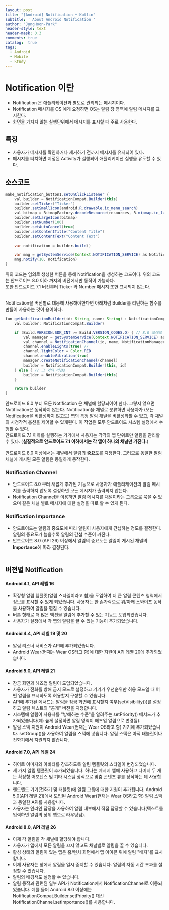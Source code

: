 ```yaml
---
layout: post
title: "[Android] Notification + Kotlin"
subtitle: ' About Android Notification '
author: "JungHoon-Park"
header-style: text
header-mask: 0.3
comments: true
catalog:  true
tags:
  - Android
  - Mobile
  - Study
---
```


# Notification 이란
- Notification 은 애플리케이션과 별도로 관리되는 메시지이다.
- Notification 메시지를 OS 에게 요청하면 OS는 알림 창 영역에 알림 메시지를 표시한다.
- 화면을 가지지 않는 실행단위에서 메시지를 표시할 때 주로 사용한다.

## 특징
- 사용자가 메시지를 확인하거나 제거하기 전까지 메시지를 유지되어 있다.
- 메시지를 터치하면 지정된 Activity가 실행되어 애플리케이션 실행을 유도할 수 있다.

## 소스코드
~~~java
make_notification_button1.setOnClickListener {
    val builder = NotificationCompat.Builder(this)           
    builder.setTicker("Ticker")
    builder.setSmallIcon(android.R.drawable.ic_menu_search)
    val bitmap = BitmapFactory.decodeResource(resources, R.mipmap.ic_launcher)
    builder.setLargeIcon(bitmap)
    builder.setNumber(100)
    builder.setAutoCancel(true)
    builder.setContentTitle("Content Title")
    builder.setContentText("Content Text")

    var notification = builder.build()

    var mng = getSystemService(Context.NOTIFICATION_SERVICE) as NotificationManager
    mng.notify(10, notification)
}
~~~
위의 코드는 임의로 생성한 버튼을 통해 Notification을 생성하는 코드이다. 위의 코드는 안드로이드 8.0 이하 까지의 버전에서만 동작이 가능하다.<br/>
또한 안드로이드 7.1 버전부터 Ticker 와 Number 메시지 또한 표시되지 않는다.<br/><br/>

Notification을 버전별로 대응해 사용해야한다면 아래처럼 Builder를 리턴하는 함수를 만들어 사용하는 것이 용이하다.<br/>
~~~java
fun getNotificationBuilder(id: String, name: String) : NotificationCompat.Builder {
    val builder: NotificationCompat.Builder?

    if (Build.VERSION.SDK_INT >= Build.VERSION_CODES.O) { // 8.0 오레오 버전
        val manager = getSystemService(Context.NOTIFICATION_SERVICE) as NotificationManager
        val channel = NotificationChannel(id, name, NotificationManager.IMPORTANCE_DEFAULT)// 중요도에 따라 메시지가 보이는 순서가 달라진다.
        channel.enableLights(true) //
        channel.lightColor = Color.RED
        channel.enableVibration(true)
        manager.createNotificationChannel(channel)
        builder = NotificationCompat.Builder(this, id)
    } else { // 그 외의 버전s
        builder = NotificationCompat.Builder(this)
    }

    return builder
}
~~~
안드로이드 8.0 부터 모든 Notification 은 채널에 할당되어야 한다. 그렇지 않으면 Notification은 동작하지 않는다. Notification을 채널로 분류하면 사용자가 (모든 Notification을 비활성하지 않고도) 앱의 특정 알림 채널을 비활성화할 수 있고, 각 채널의 시청각적 옵션을 제어할 수 있게된다. 이 작업은 모두 안드로이드 시스템 설정에서 수행할 수 있다.<br/>
안드로이드 7.1 이하를 실행하는 기기에서 사용자는 각각의 앱 단위로만 알림을 관리할 수 있다. (**실질적으로 안드로이드 7.1 이하에서는 각 앱이 하나의 채널만 가진다.**)<br/><br/>
안드로이드 8.0 이상에서는 채널에서 알림의 **중요도**를 지정한다. 그러므로 동일한 알림 채널에 게시된 모든 알림은 동일하게 동작한다.
<br/>
### Notification Channel
- 안드로이드 8.0 부터 새롭게 추가된 기능으로 사용자가 애플리케이션의 알림 메시지를 출력하지 않도록 설정하면 모든 메시지가 출력되지 않는다.
- Notification Channel을 이용하면 알림 메시지를 채널이라는 그룹으로 묶을 수 있으며 같은 채널 별로 메시지에 대한 설정을 따로 할 수 있게 된다.<br/>
### Notification Importance
- 안드로이드는 알림의 중요도에 따라 알림이 사용자에게 간섭하는 정도를 결정한다. 알림의 중요도가 높을수록 알림의 간섭 수준이 커진다.
- 안드로이드 8.0 (API 26) 이상에서 알림의 중요도는 알림이 게시된 채널의 **Importance**에 따라 결정된다.<br/><br/>

## 버전별 Notification
#### Android 4.1, API 레벨 16
- 확장형 알림 템플릿(알림 스타일이라고 함)을 도입하여 더 큰 알림 콘텐츠 영역에서 정보를 표시할 수 있게 되었습니다. 사용자는 한 손가락으로 위/아래 스와이프 동작을 사용하여 알림을 펼칠 수 있습니다.
- 버튼 형태로 더 많은 액션을 알림에 추가할 수 있는 기능도 도입되었습니다.
- 사용자가 설정에서 각 앱의 알림을 끌 수 있는 기능이 추가되었습니다.

#### Android 4.4, API 레벨 19 및 20
- 알림 리스너 서비스가 API에 추가되었습니다.
- Android Wear(현재는 Wear OS라고 함)에 대한 지원이 API 레벨 20에 추가되었습니다.

#### Android 5.0, API 레벨 21
- 잠금 화면과 헤즈업 알림이 도입되었습니다.
- 사용자가 전화를 방해 금지 모드로 설정하고 기기가 우선순위만 허용 모드일 때 어떤 알림을 표시하도록 허용할지 구성할 수 있습니다.
- API에 추가된 메서드는 알림을 잠금 화면에 표시할지 여부(setVisibility())를 설정하고 알림 텍스트의 "공개" 버전을 지정합니다.
- 시스템에 알림이 사용자를 "방해하는 수준"을 알려주는 setPriority() 메서드가 추가되었습니다(예: 높게 설정하면 알림 영역이 헤즈업 알림으로 변경됨).
- 알림 스택 지원이 Android Wear(현재는 Wear OS라고 함) 기기에 추가되었습니다. setGroup()을 사용하여 알림을 스택에 넣습니다. 알림 스택은 아직 태블릿이나 전화기에서 지원되지 않습니다. 

#### Android 7.0, API 레벨 24
- 히어로 이미지와 아바타를 강조하도록 알림 템플릿의 스타일이 변경되었습니다.
- 세 가지 알림 템플릿이 추가되었습니다. 하나는 메시지 앱에 사용하고 나머지 두 개는 확장형 어포던스 및 기타 시스템 장식으로 맞춤 콘텐츠 뷰를 장식하는 데 사용합니다.
- 핸드헬드 기기(전화기 및 태블릿)에 알림 그룹에 대한 지원이 추가됩니다. Android 5.0(API 레벨 21)에서 도입된 Android Wear(현재는 Wear OS라고 함) 알림 스택과 동일한 API를 사용합니다.
- 사용자는 인라인 답장을 사용하여 알림 내부에서 직접 답장할 수 있습니다(텍스트를 입력하면 알림의 상위 앱으로 라우팅됨).

#### Android 8.0, API 레벨 26
- 이제 각 알림을 각 채널에 할당해야 합니다.
- 사용자가 앱에서 모든 알림을 끄지 않고도 채널별로 알림을 끌 수 있습니다.
- 활성 상태의 알림이 있는 앱은 홈/런처 화면에서 앱 아이콘 위에 알림 "배지"를 표시합니다.
- 이제 사용자는 창에서 알림을 일시 중지할 수 있습니다. 알림의 자동 시간 초과를 설정할 수 있습니다.
- 알림의 배경색도 설정할 수 있습니다.
- 알림 동작과 관련된 일부 API가 Notification에서 NotificationChannel로 이동되었습니다. 예를 들어 Android 8.0 이상에는 NotificationCompat.Builder.setPriority() 대신 NotificationChannel.setImportance()를 사용합니다.

